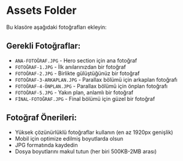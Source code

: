 # Assets Folder

Bu klasöre aşağıdaki fotoğrafları ekleyin:

## Gerekli Fotoğraflar:
- `ANA-FOTOĞRAF.JPG` - Hero section için ana fotoğraf
- `FOTOĞRAF-1.JPG` - İlk anılarınızdan bir fotoğraf
- `FOTOĞRAF-2.JPG` - Birlikte gülüştüğünüz bir fotoğraf
- `FOTOĞRAF-3-ARKAPLAN.JPG` - Parallax bölümü için arkaplan fotoğrafı
- `FOTOĞRAF-4-ÖNPLAN.JPG` - Parallax bölümü için önplan fotoğrafı
- `FOTOĞRAF-5.JPG` - Yakın plan, anlamlı bir fotoğraf
- `FİNAL-FOTOĞRAF.JPG` - Final bölümü için güzel bir fotoğraf

## Fotoğraf Önerileri:
- Yüksek çözünürlüklü fotoğraflar kullanın (en az 1920px genişlik)
- Mobil için optimize edilmiş boyutlarda olsun
- JPG formatında kaydedin
- Dosya boyutlarını makul tutun (her biri 500KB-2MB arası)
